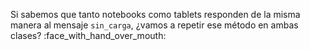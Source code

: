 Si sabemos que tanto notebooks como tablets responden de la misma manera al mensaje `sin_carga`, ¿vamos a repetir ese método en ambas clases? :face_with_hand_over_mouth: